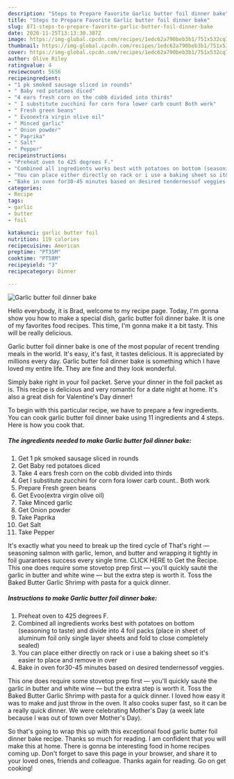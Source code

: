 ```yaml
---
description: "Steps to Prepare Favorite Garlic butter foil dinner bake"
title: "Steps to Prepare Favorite Garlic butter foil dinner bake"
slug: 871-steps-to-prepare-favorite-garlic-butter-foil-dinner-bake
date: 2020-11-25T13:13:30.387Z
image: https://img-global.cpcdn.com/recipes/1edc62a790beb3b1/751x532cq70/garlic-butter-foil-dinner-bake-recipe-main-photo.jpg
thumbnail: https://img-global.cpcdn.com/recipes/1edc62a790beb3b1/751x532cq70/garlic-butter-foil-dinner-bake-recipe-main-photo.jpg
cover: https://img-global.cpcdn.com/recipes/1edc62a790beb3b1/751x532cq70/garlic-butter-foil-dinner-bake-recipe-main-photo.jpg
author: Olive Riley
ratingvalue: 4
reviewcount: 5656
recipeingredient:
- "1 pk smoked sausage sliced in rounds"
- " Baby red potatoes diced"
- "4 ears fresh corn on the cobb divided into thirds"
- " I substitute zucchini for corn fora lower carb count Both work"
- " Fresh green beans"
- " Evooextra virgin olive oil"
- " Minced garlic"
- " Onion powder"
- " Paprika"
- " Salt"
- " Pepper"
recipeinstructions:
- "Preheat oven to 425 degrees F."
- "Combined all ingredients works best with potatoes on bottom (seasoning to taste) and divide into 4 foil packs (place in sheet of aluminum foil only single layer sheets and fold to close completely sealed)"
- "You can place either directly on rack or i use a baking sheet so it&#39;s easier to place and remove in over"
- "Bake in oven for30-45 minutes based on desired tendernessof veggies."
categories:
- Recipe
tags:
- garlic
- butter
- foil

katakunci: garlic butter foil 
nutrition: 119 calories
recipecuisine: American
preptime: "PT35M"
cooktime: "PT58M"
recipeyield: "3"
recipecategory: Dinner

---
```



![Garlic butter foil dinner bake](https://img-global.cpcdn.com/recipes/1edc62a790beb3b1/751x532cq70/garlic-butter-foil-dinner-bake-recipe-main-photo.jpg)

Hello everybody, it is Brad, welcome to my recipe page. Today, I'm gonna show you how to make a special dish, garlic butter foil dinner bake. It is one of my favorites food recipes. This time, I'm gonna make it a bit tasty. This will be really delicious.

Garlic butter foil dinner bake is one of the most popular of recent trending meals in the world. It's easy, it's fast, it tastes delicious. It is appreciated by millions every day. Garlic butter foil dinner bake is something which I have loved my entire life. They are fine and they look wonderful.

Simply bake right in your foil packet. Serve your dinner in the foil packet as is. This recipe is delicious and very romantic for a date night at home. It&#39;s also a great dish for Valentine&#39;s Day dinner!


To begin with this particular recipe, we have to prepare a few ingredients. You can cook garlic butter foil dinner bake using 11 ingredients and 4 steps. Here is how you cook that.

<!--inarticleads1-->

##### The ingredients needed to make Garlic butter foil dinner bake:

1. Get 1 pk smoked sausage sliced in rounds
1. Get  Baby red potatoes diced
1. Take 4 ears fresh corn on the cobb divided into thirds
1. Get  I substitute zucchini for corn fora lower carb count.. Both work
1. Prepare  Fresh green beans
1. Get  Evoo(extra virgin olive oil)
1. Take  Minced garlic
1. Get  Onion powder
1. Take  Paprika
1. Get  Salt
1. Take  Pepper


It&#39;s exactly what you need to break up the tired cycle of That&#39;s right — seasoning salmon with garlic, lemon, and butter and wrapping it tightly in foil guarantees success every single time. CLICK HERE to Get the Recipe. This one does require some stovetop prep first — you&#39;ll quickly sauté the garlic in butter and white wine — but the extra step is worth it. Toss the Baked Butter Garlic Shrimp with pasta for a quick dinner. 

<!--inarticleads2-->

##### Instructions to make Garlic butter foil dinner bake:

1. Preheat oven to 425 degrees F.
1. Combined all ingredients works best with potatoes on bottom (seasoning to taste) and divide into 4 foil packs (place in sheet of aluminum foil only single layer sheets and fold to close completely sealed)
1. You can place either directly on rack or i use a baking sheet so it&#39;s easier to place and remove in over
1. Bake in oven for30-45 minutes based on desired tendernessof veggies.


This one does require some stovetop prep first — you&#39;ll quickly sauté the garlic in butter and white wine — but the extra step is worth it. Toss the Baked Butter Garlic Shrimp with pasta for a quick dinner. I loved how easy it was to make and just throw in the oven. It also cooks super fast, so it can be a really quick dinner. We were celebrating Mother&#39;s Day (a week late because I was out of town over Mother&#39;s Day). 

So that's going to wrap this up with this exceptional food garlic butter foil dinner bake recipe. Thanks so much for reading. I am confident that you will make this at home. There is gonna be interesting food in home recipes coming up. Don't forget to save this page in your browser, and share it to your loved ones, friends and colleague. Thanks again for reading. Go on get cooking!
